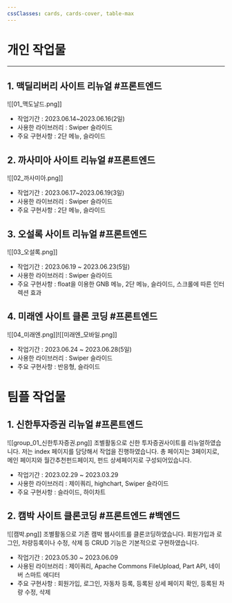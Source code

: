 ```yaml
---
cssClasses: cards, cards-cover, table-max
---
```


# 개인 작업물
---
## 1. 맥딜리버리 사이트 리뉴얼 #프론트엔드
![[01_맥도날드.png]]
- 작업기간 : 2023.06.14~2023.06.16(2일)
- 사용한 라이브러리 : Swiper 슬라이드
- 주요 구현사항 : 2단 메뉴, 슬라이드


## 2. 까사미아 사이트 리뉴얼 #프론트엔드
![[02_까사미아.png]]
- 작업기간 : 2023.06.17~2023.06.19(3일)
- 사용한 라이브러리 : Swiper 슬라이드
- 주요 구현사항 : 2단 메뉴, 슬라이드


## 3. 오설록 사이트 리뉴얼 #프론트엔드
![[03_오설록.png]]
- 작업기간 : 2023.06.19 ~ 2023.06.23(5일)
- 사용한 라이브러리 : Swiper 슬라이드
- 주요 구현사항 : float을 이용한 GNB 메뉴, 2단 메뉴, 슬라이드, 스크롤에 따른 인터렉션 효과



## 4. 미래엔 사이트 클론 코딩 #프론트엔드
![[04_미래엔.png]]![[미래엔_모바일.png]]
- 작업기간 : 2023.06.24 ~ 2023.06.28(5일)
- 사용한 라이브러리 : Swiper 슬라이드
- 주요 구현사항 : 반응형, 슬라이드


# 팀플 작업물
## 1. 신한투자증권 리뉴얼 #프론트엔드
![[group_01_신한투자증권.png]]
조별활동으로 신한 투자증권사이트를 리뉴얼하였습니다. 저는 index 페이지를 담당해서 작업을 진행하였습니다. 
총 페이지는 3페이지로, 메인 페이지와 월간추천펀드페이지, 펀드 상세페이지로 구성되어있습니다.
- 작업기간 : 2023.02.29 ~ 2023.03.29
- 사용한 라이브러리 : 제이쿼리, highchart, Swiper 슬라이드
- 주요 구현사항 : 슬라이드, 하이차트


## 2. 캠박 사이트 클론코딩 #프론트엔드  #백엔드 
![[캠박.png]]
조별활동으로 기존 캠박 웹사이트를 클론코딩하였습니다.
회원가입과 로그인, 차량등록이나 수정, 삭제 등 CRUD 기능은 기본적으로 구현하였습니다.
- 작업기간 : 2023.05.30 ~ 2023.06.09
- 사용된 라이브러리 : 제이쿼리, Apache Commons FileUpload, Part API, 네이버 스마트 에디터
- 주요 구현사항 : 회원가입, 로그인, 자동차 등록, 등록된 상세 페이지 확인, 등록된 차량 수정, 삭제
